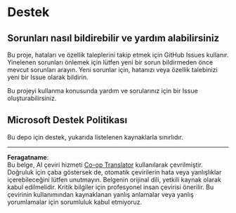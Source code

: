 <!--
CO_OP_TRANSLATOR_METADATA:
{
  "original_hash": "872be8bc1b93ef1dd9ac3d6e8f99f6ab",
  "translation_date": "2025-09-06T07:43:19+00:00",
  "source_file": "SUPPORT.md",
  "language_code": "tr"
}
-->
# Destek
## Sorunları nasıl bildirebilir ve yardım alabilirsiniz  

Bu proje, hataları ve özellik taleplerini takip etmek için GitHub Issues kullanır. Yinelenen sorunları önlemek için lütfen yeni bir sorun bildirmeden önce mevcut sorunları arayın. Yeni sorunlar için, hatanızı veya özellik talebinizi yeni bir Issue olarak bildirin.

Bu projeyi kullanma konusunda yardım ve sorularınız için bir Issue oluşturabilirsiniz.

## Microsoft Destek Politikası  

Bu depo için destek, yukarıda listelenen kaynaklarla sınırlıdır.

---

**Feragatname**:  
Bu belge, AI çeviri hizmeti [Co-op Translator](https://github.com/Azure/co-op-translator) kullanılarak çevrilmiştir. Doğruluk için çaba göstersek de, otomatik çevirilerin hata veya yanlışlıklar içerebileceğini lütfen unutmayın. Belgenin orijinal dili, yetkili kaynak olarak kabul edilmelidir. Kritik bilgiler için profesyonel insan çevirisi önerilir. Bu çevirinin kullanımından kaynaklanan yanlış anlamalar veya yanlış yorumlamalar için sorumluluk kabul etmiyoruz.
